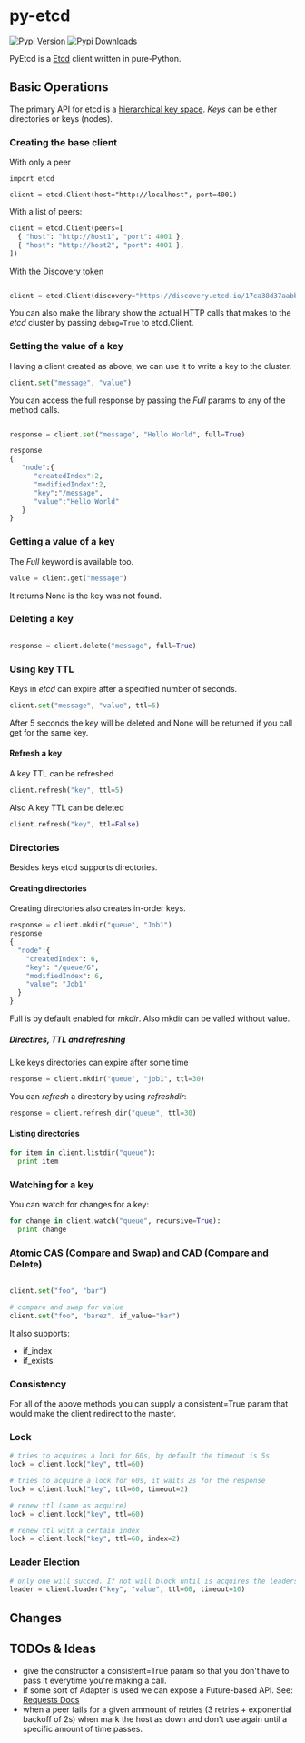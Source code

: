 # py-etcd

[![Pypi Version](https://img.shields.io/pypi/v/py-etcd.svg?style=flat)][pypi]
[![Pypi Downloads](https://img.shields.io/pypi/dm/py-etcd.svg?style=flat)][downloads]

[pypi]: https://pypi.python.org/pypi/py-etcd
[downloads]: https://pypi.python.org/pypi/py-etcd

PyEtcd is a [Etcd](https://github.com/coreos/etcd)  client written in pure-Python.

## Basic Operations

The primary API for etcd is a [hierarchical key space](https://github.com/coreos/etcd/blob/master/Documentation/api.md#key-space-operations). _Keys_ can be either directories or keys (nodes).

### Creating the base client

With only a peer
```
import etcd

client = etcd.Client(host="http://localhost", port=4001)
```

With a list of peers:

``` python
client = etcd.Client(peers=[
  { "host": "http://host1", "port": 4001 },
  { "host": "http://host2", "port": 4001 },
])
```

With the [Discovery
token](http://coreos.com/docs/cluster-management/setup/etcd-cluster-discovery/)

```python

client = etcd.Client(discovery="https://discovery.etcd.io/17ca38d37aabbe650c3532db5fb1dbc9")
```

You can also make the library show the actual HTTP calls that makes to the
_etcd_ cluster by passing ```debug=True``` to etcd.Client.

### Setting the value of a key

Having a client created as above, we can use it to write a key to the cluster.

```python
client.set("message", "value")
```

You can access the full response by passing the _Full_ params to any of the
method calls.

```python

response = client.set("message", "Hello World", full=True)

response
{
   "node":{
      "createdIndex":2,
      "modifiedIndex":2,
      "key":"/message",
      "value":"Hello World"
   }
}
```

### Getting a value of a key

The _Full_ keyword is available too.

```python
value = client.get("message")
```

It returns None is the key was not found.

### Deleting a key

```python

response = client.delete("message", full=True)
```

### Using key TTL

Keys in *etcd* can expire after a specified number of seconds.

```python
client.set("message", "value", ttl=5)
```

After 5 seconds the key will be deleted and None will be returned if you
call get for the same key.

#### Refresh a key

A key TTL can be refreshed

```python
client.refresh("key", ttl=5)
```

Also A key TTL can be deleted

```python
client.refresh("key", ttl=False)
```

### Directories

Besides keys etcd supports directories.

#### Creating directories

Creating directories also creates in-order keys.

```python
response = client.mkdir("queue", "Job1")
response
{
  "node":{
    "createdIndex": 6,
    "key": "/queue/6",
    "modifiedIndex": 6,
    "value": "Job1"
  }
}
```

Full is by default enabled for *mkdir*.
Also mkdir can be valled without value.

##### Directires, TTL and refreshing

Like keys directories can expire after some time
```python
response = client.mkdir("queue", "job1", ttl=30)
```

You can *refresh* a directory by using *refreshdir*:
```python
response = client.refresh_dir("queue", ttl=30)
```

#### Listing directories

```python
for item in client.listdir("queue"):
  print item
```

### Watching for a key

You can watch for changes for a key:

```python
for change in client.watch("queue", recursive=True):
  print change
```

### Atomic CAS (Compare and Swap) and CAD (Compare and Delete)

```python

client.set("foo", "bar")

# compare and swap for value
client.set("foo", "barez", if_value="bar")
```

It also supports:

* if_index
* if_exists

### Consistency

For all of the above methods you can supply a consistent=True param that
would make the client redirect to the master.

### Lock

```python
# tries to acquires a lock for 60s, by default the timeout is 5s
lock = client.lock("key", ttl=60)

# tries to acquire a lock for 60s, it waits 2s for the response
lock = client.lock("key", ttl=60, timeout=2)

# renew ttl (same as acquire)
lock = client.lock("key", ttl=60)

# renew ttl with a certain index
lock = client.lock("key", ttl=60, index=2)
```

### Leader Election
```python
# only one will succed. If not will block until is acquires the leadership
leader = client.loader("key", "value", ttl=60, timeout=10)
```

## Changes

## TODOs & Ideas

* give the constructor a consistent=True param so that you don't have to pass
it everytime you're making a call.
* if some sort of Adapter is used we can expose a Future-based API. See:
  [Requests Docs](http://docs.python-requests.org/en/latest/user/advanced/#transport-adapters)
* when a peer fails for a given ammount of retries (3 retries + exponential
  backoff of 2s) when mark the host as down and don't use again until a
  specific amount of time passes.
